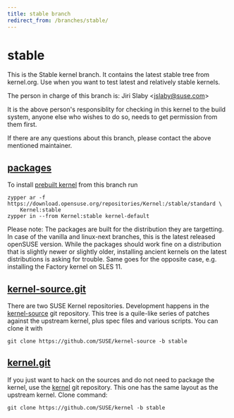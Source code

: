 ```yaml
---
title: stable branch
redirect_from: /branches/stable/
---
```

# stable
This is the Stable kernel branch. It contains the latest stable tree from
kernel.org. Use when you want to test latest and relatively stable kernels.

The person in charge of this branch is:
Jiri Slaby <[jslaby@suse.com](mailto:jslaby@suse.com?subject=stable%20branch)>

It is the above person's responsiblity for checking in this kernel to
the build system, anyone else who wishes to do so, needs to get
permission from them first.

If there are any questions about this branch, please contact the above
mentioned maintainer.


## [packages](https://download.opensuse.org/repositories/Kernel:/stable)
To install
[prebuilt kernel](https://download.opensuse.org/repositories/Kernel:/stable)
from this branch run

```
zypper ar -f https://download.opensuse.org/repositories/Kernel:/stable/standard \
    Kernel:stable
zypper in --from Kernel:stable kernel-default
```

Please note: The packages are built for the distribution they are
targetting. In case of the vanilla and linux-next branches, this is the
latest released openSUSE version. While the packages should work
fine on a distribution that is slightly newer or slightly older,
installing ancient kernels on the latest distributions is asking for
trouble. Same goes for the opposite case, e.g. installing the Factory
kernel on SLES 11.

## [kernel-source.git](https://github.com/SUSE/kernel-source/tree/stable)
There are two SUSE Kernel repositories. Development happens in the
[kernel-source](https://github.com/SUSE/kernel-source/tree/stable)
git repository. This tree is a quile-like series of patches against the
upstream kernel, plus spec files and various scripts. You can clone it
with

```
git clone https://github.com/SUSE/kernel-source -b stable
```

## [kernel.git](https://github.com/SUSE/kernel/tree/stable)
If you just want to hack on the sources and do not need to package the
kernel, use the [kernel](https://github.com/SUSE/kernel/tree/stable)
git repository. This one has the same layout as the upstream kernel. Clone
command:

```
git clone https://github.com/SUSE/kernel -b stable
```


